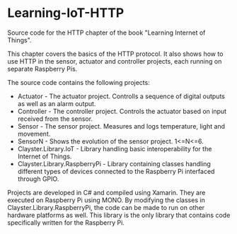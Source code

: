 Learning-IoT-HTTP
=================

Source code for the HTTP chapter of the book "Learning Internet of Things".

This chapter covers the basics of the HTTP protocol. It also shows how to use HTTP in the sensor, actuator and controller projects, each running on separate Raspberry Pis.

The source code contains the following projects:

* Actuator   - The actuator project. Controlls a sequence of digital outputs as well as an alarm output.
* Controller - The controller project. Controls the actuator based on input received from the sensor.
* Sensor     - The sensor project. Measures and logs temperature, light and movement.
* SensorN    - Shows the evolution of the sensor project. 1<=N<=6.
* Clayster.Library.IoT - Library handling basic interoperability for the Internet of Things.
* Clayster.Library.RaspberryPi - Library containing classes handling different types of devices connected to the Raspberry Pi interfaced through GPIO.

Projects are developed in C# and compiled using Xamarin. They are executed on Raspberry Pi using MONO. By modifying the classes in Clayster.Library.RaspberryPi, the code can be made to run on other hardware platforms as well. This library is the only library that contains code specifically written for the Raspberry Pi.

